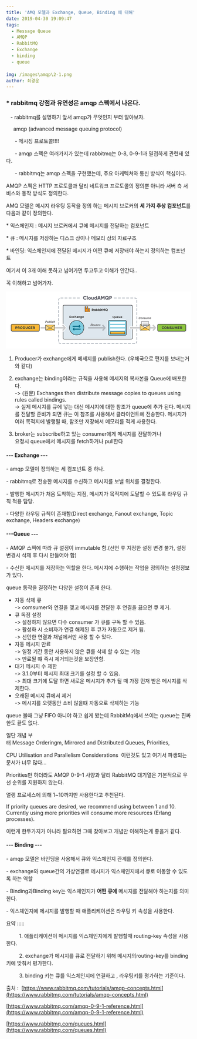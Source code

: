 ```yaml
---
title: 'AMQ 모델과 Exchange, Queue, Binding 에 대해'
date: 2019-04-30 19:09:47
tags: 
  - Message Queue
  - AMQP
  - RabbitMQ
  - Exchange
  - binding
  - queue
  
img: /images\amqp\2-1.png
author: 최경운
---
```


### \* rabbitmq 강점과 유연성은 amqp 스펙에서 나온다. 

   - rabbitmq를 설명하기 앞서 amqp가 무엇인지 부터 알아보자.

     amqp (advanced message queuing protocol)

      - 메시징 프로토콜!!!!

      - amqp 스펙은 여러가지가 있는데 rabbitmq는 0-8, 0-9-1과 밀접하게 관련돼 있다.

      - rabbitmq는 amqp 스펙을 구현했는데, 주요 아케텍쳐와 통신 방식이 핵심이다. 

AMQP 스펙은 HTTP 프로토콜과 달리 네트워크 프로토콜의 정의뿐 아니라 서버 측 서비스와 동작 방식도 정의한다.

AMQ 모델은 메시지 라우팅 동작을 정의 하는 메시지 브로커의 **세 가지 추상 컴포넌트**를 다음과 같이 정의한다. 

\* 익스체인지 : 메시지 브로커에서 큐에 메시지를 전달하는 컴포넌트

\* 큐 : 메시지를 저장하는 디스크 상이나 메모리 상의 자료구조

\* 바인딩: 익스체인지에 전달된 메시지가 어떤 큐에 저장돼야 하는지 정의하는 컴포넌트 

여기서 이 3개 이해 못하고 넘어가면 두고두고 이해가 안간다.. 

꼭 이해하고 넘어가자.

![](/images\amqp\2-1.png)

1.  Producer가 exchange에게 메세지를 publish한다. (우체국으로 편지를 보내는거와 같다)
2.  exchange는 binding이라는 규칙을 사용해 메세지의 복사본을 Queue에 배포한다.  
    \-> (원문) Exchanges then distribute message copies to queues using rules called bindings.   
    \-> 실제 메시지를 큐에 넣는 대신 메시지에 대한 참조가 queue에 추가 된다. 메시지를 전달할 준비가 되면 큐는 이 참조를 사용해서 클라이언트에 전송한다. 메시지가 여러 목적지에 발행될 때, 참조만 저장해서 메모리를 적게 사용한다.  
    
3.  broker는 subscribe하고 있는 consumer에게 메시지를 전달하거나  
    요청시 queue에서 메시지를 fetch하거나 pull한다

#### \--- Exchange \---

\- amqp 모델이 정의하는 세 컴포넌트 중 하나. 

\- rabbitmq로 전송한 메시지를 수신하고 메시지를 보낼 위치를 결정한다.

\- 발행한 메시지가 처음 도착하는 지점, 메시지가 목적지에 도달할 수 있도록 라우팅 규칙 적용 담당.

\- 다양한 라우팅 규칙이 존재함(Direct exchange, Fanout exchange, Topic exchange, Headers exchange)

#### \---Queue ---

\- AMQP 스펙에 따라 큐 설정이 immutable 함.(선언 후 지정한 설정 변경 불가, 설정 변경시 삭제 후 다시 만들어야 함)

\- 수신한 메시지를 저장하는 역할을 한다. 메시지에 수행하는 작업을 정의하는 설정정보가 있다. 

queue 동작을 결정하는 다양한 설정이 존재 한다.

-   자동 삭제 큐  
    \-> comsumer와 연결을 맺고 메시지를 전달한 후 연결을 끓으면 큐 제거.
-   큐 독점 설정  
    \-> 설정하지 않으면 다수 consumer 가 큐를 구독 할 수 있음.  
    \-> 활성화 시 소비자가 연결 해제된 후 큐가 자동으로 제거 됨.  
    \-> 선언한 연결과 채널에서만 사용 할 수 있다. 
-   자동 메시지 만료  
    \-> 일정 기간 동안 사용하지 않은 큐를 삭제 할 수 있는 기능  
    \-> 만료될 떄 즉시 제거되는것을 보장안함.
-   대기 메시지 수 제한  
    \-> 3.1.0부터 메시지 최대 크기를 설정 할 수 있음.  
    \-> 최대 크기에 도달 하면 새로운 메시지가 추가 될 때 가장 먼저 받은 메시지를 삭제한다.
-   오래된 메시지 큐에서 제거  
    \-> 메시지를 오랫동안 소비 않을떄 자동으로 삭제하는 기능

queue 볼때 그냥 FIFO 아니야 하고 쉽게 봤는데 RabbitMq에서 쓰이는 queue는 진짜 한도 끝도 없다.

일단 개념 부터 Message Orderingm, Mirrored and Distributed Queues, Priorities, 

CPU Utilisation and Parallelism Considerations  이런것도 있고 여기서 파생되는 문서가 너무 많다... 

Priorities만 하더라도 AMQP 0-9-1 사양과 달리 RabbitMQ 대기열은 기본적으로 우선 순위를 지원하지 않는다. 

얼랭 프로세스에 의해 1~10까지만 사용한다고 추천된다. 

If priority queues are desired, we recommend using between 1 and 10. Currently using more priorities will consume more resources (Erlang processes). 

이런게 한두가지가 아니라 필요하면 그때 찾아보고 개념만 이해하는게 좋을거 같다.

#### \--- Binding ---

\- amqp 모델은 바인딩을 사용해서 큐와 익스체인지 관계를 정의한다. 

\- exchange와 queue간의 가상연결로 메시지가 익스체인지에서 큐로 이동할 수 있도록 하는 역할  

\- Binding과Binding key는 익스체인지가 **어떤 큐에** 메시지를 전달해야 하는지를 의미한다.

\- 익스체인지에 메시지를 발행할 때 애플리케이션은 라우팅 키 속성을 사용한다. 

요약 ::::: 

         1. 애플리케이션이 메시지를 익스체인지에게 발행할때 routing-key 속성을 사용한다. 

         2. exchange가 메시지를 큐로 전달하기 위해 메시지의routing-key를 binding 키에 맞춰서 평가한다.

         3. binding 키는 큐를 익스체인지에 연결하고 , 라우팅키를 평가하는 기준이다.  

출처 : 
[https://www.rabbitmq.com/tutorials/amqp-concepts.html](https://www.rabbitmq.com/tutorials/amqp-concepts.html)

[https://www.rabbitmq.com/amqp-0-9-1-reference.html](https://www.rabbitmq.com/amqp-0-9-1-reference.html)

[https://www.rabbitmq.com/queues.html](https://www.rabbitmq.com/queues.html)

